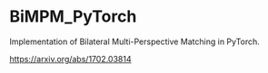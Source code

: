 # BiMPM_PyTorch
Implementation of Bilateral Multi-Perspective Matching in PyTorch.

https://arxiv.org/abs/1702.03814
